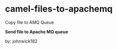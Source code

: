 # camel-files-to-apachemq
Copy file to AMQ Queue

<b> Send file to Apache MQ queue </b>

by: johnwick182
